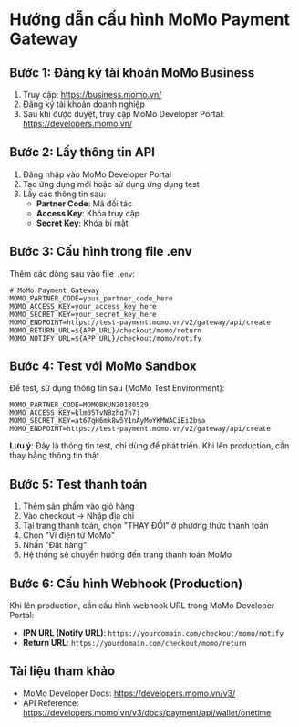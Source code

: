 # Hướng dẫn cấu hình MoMo Payment Gateway

## Bước 1: Đăng ký tài khoản MoMo Business

1. Truy cập: https://business.momo.vn/
2. Đăng ký tài khoản doanh nghiệp
3. Sau khi được duyệt, truy cập MoMo Developer Portal: https://developers.momo.vn/

## Bước 2: Lấy thông tin API

1. Đăng nhập vào MoMo Developer Portal
2. Tạo ứng dụng mới hoặc sử dụng ứng dụng test
3. Lấy các thông tin sau:
   - **Partner Code**: Mã đối tác
   - **Access Key**: Khóa truy cập
   - **Secret Key**: Khóa bí mật

## Bước 3: Cấu hình trong file .env

Thêm các dòng sau vào file `.env`:

```env
# MoMo Payment Gateway
MOMO_PARTNER_CODE=your_partner_code_here
MOMO_ACCESS_KEY=your_access_key_here
MOMO_SECRET_KEY=your_secret_key_here
MOMO_ENDPOINT=https://test-payment.momo.vn/v2/gateway/api/create
MOMO_RETURN_URL=${APP_URL}/checkout/momo/return
MOMO_NOTIFY_URL=${APP_URL}/checkout/momo/notify
```

## Bước 4: Test với MoMo Sandbox

Để test, sử dụng thông tin sau (MoMo Test Environment):

```env
MOMO_PARTNER_CODE=MOMOBKUN20180529
MOMO_ACCESS_KEY=klm05TvNBzhg7h7j
MOMO_SECRET_KEY=at67qH6mk8w5Y1nAyMoYKMWACiEi2bsa
MOMO_ENDPOINT=https://test-payment.momo.vn/v2/gateway/api/create
```

**Lưu ý**: Đây là thông tin test, chỉ dùng để phát triển. Khi lên production, cần thay bằng thông tin thật.

## Bước 5: Test thanh toán

1. Thêm sản phẩm vào giỏ hàng
2. Vào checkout → Nhập địa chỉ
3. Tại trang thanh toán, chọn "THAY ĐỔI" ở phương thức thanh toán
4. Chọn "Ví điện tử MoMo"
5. Nhấn "Đặt hàng"
6. Hệ thống sẽ chuyển hướng đến trang thanh toán MoMo

## Bước 6: Cấu hình Webhook (Production)

Khi lên production, cần cấu hình webhook URL trong MoMo Developer Portal:

- **IPN URL (Notify URL)**: `https://yourdomain.com/checkout/momo/notify`
- **Return URL**: `https://yourdomain.com/checkout/momo/return`

## Tài liệu tham khảo

- MoMo Developer Docs: https://developers.momo.vn/v3/
- API Reference: https://developers.momo.vn/v3/docs/payment/api/wallet/onetime
